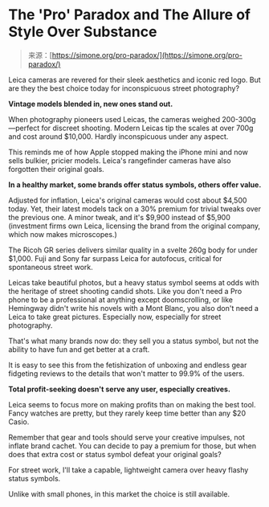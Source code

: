<!--yml
category: 未分类
date: 2024-05-29 13:19:04
-->

# The 'Pro' Paradox and The Allure of Style Over Substance

> 来源：[https://simone.org/pro-paradox/](https://simone.org/pro-paradox/)

Leica cameras are revered for their sleek aesthetics and iconic red logo. But are they the best choice today for inconspicuous street photography?

**Vintage models blended in, new ones stand out.**

When photography pioneers used Leicas, the cameras weighed 200-300g—perfect for discreet shooting. Modern Leicas tip the scales at over 700g and cost around $10,000\. Hardly inconspicuous under any aspect.

This reminds me of how Apple stopped making the iPhone mini and now sells bulkier, pricier models. Leica's rangefinder cameras have also forgotten their original goals.

**In a healthy market, some brands offer status symbols, others offer value.**

Adjusted for inflation, Leica's original cameras would cost about $4,500 today. Yet, their latest models tack on a 30% premium for trivial tweaks over the previous one. A minor tweak, and it's $9,900 instead of $5,900 (investment firms own Leica, licensing the brand from the original company, which now makes microscopes.)

The Ricoh GR series delivers similar quality in a svelte 260g body for under $1,000\. Fuji and Sony far surpass Leica for autofocus, critical for spontaneous street work.

Leicas take beautiful photos, but a heavy status symbol seems at odds with the heritage of street shooting candid shots. Like you don't need a Pro phone to be a professional at anything except doomscrolling, or like Hemingway didn't write his novels with a Mont Blanc, you also don't need a Leica to take great pictures. Especially now, especially for street photography.

That's what many brands now do: they sell you a status symbol, but not the ability to have fun and get better at a craft.

It is easy to see this from the fetishization of unboxing and endless gear fidgeting reviews to the details that won't matter to 99.9% of the users.

**Total profit-seeking doesn't serve any user, especially creatives.**

Leica seems to focus more on making profits than on making the best tool. Fancy watches are pretty, but they rarely keep time better than any $20 Casio.

Remember that gear and tools should serve your creative impulses, not inflate brand cachet. You can decide to pay a premium for those, but when does that extra cost or status symbol defeat your original goals?

For street work, I'll take a capable, lightweight camera over heavy flashy status symbols.

Unlike with small phones, in this market the choice is still available.